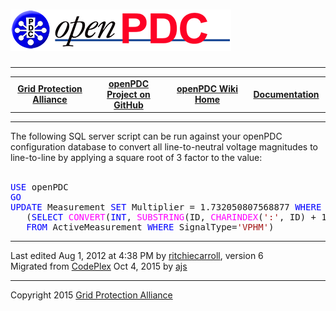<html lang="en" xmlns="http://www.w3.org/1999/xhtml">
<head>
<meta charset="utf-8" />
</head>
<body>
<!--HtmlToGmd.Body-->
<h1><a href="https://github.com/GridProtectionAlliance/openPDC/tree/master/Source/Documentation/wiki/openPDC_Home.md"><img src="https://github.com/GridProtectionAlliance/openPDC/blob/master/Source/Documentation/wiki/openPDC_Logo.png" alt="The Open Source Phasor Data Concentrator" /></a></h1>
<hr />
<div id="NavigationMenu">
<table style="width: 100%; border-collapse: collapse; border: 0px solid gray;">
<tr>
<td style="width: 25%; text-align:center;"><b><a href="http://www.gridprotectionalliance.org">Grid Protection Alliance</a></b></td>
<td style="width: 25%; text-align:center;"><b><a href="https://github.com/GridProtectionAlliance/openPDC">openPDC Project on GitHub</a></b></td>
<td style="width: 25%; text-align:center;"><b><a href="https://github.com/GridProtectionAlliance/openPDC/tree/master/Source/Documentation/wiki/openPDC_Home.md">openPDC Wiki Home</a></b></td>
<td style="width: 25%; text-align:center;"><b><a href="https://github.com/GridProtectionAlliance/openPDC/tree/master/Source/Documentation/wiki/openPDC_Documentation_Home.md">Documentation</a></b></td>
</tr>
</table>
</div>
<hr />
<!--/HtmlToGmd.Body-->
<div class="WikiContent">
<div class="wikidoc">
<p>The following SQL server script can be run against your openPDC configuration database to convert all line-to-neutral voltage magnitudes to line-to-line by applying a square root of 3 factor to the value:<br>
<br>
</p>
<pre><span style="color:blue">USE</span> openPDC
<span style="color:blue">GO</span>
<span style="color:blue">UPDATE</span> Measurement <span style="color:blue">SET</span> Multiplier = 1.732050807568877 <span style="color:blue">WHERE</span> Measurement.PointID <span style="color:blue">IN</span>
&nbsp;&nbsp;&nbsp;(<span style="color:blue">SELECT</span> <span style="color:magenta">CONVERT</span>(<span style="color:blue">INT</span>, <span style="color:magenta">SUBSTRING</span>(ID, <span style="color:magenta">CHARINDEX</span>(<span style="color:#a31515">':'</span>, ID) &#43; 1, 10)) <span style="color:blue">AS</span> PointID
&nbsp;&nbsp;&nbsp;<span style="color:blue">FROM</span> ActiveMeasurement <span style="color:blue">WHERE</span> SignalType=<span style="color:#a31515">'VPHM'</span>)
</pre>
</div>
</div>
<div id="footer">
<hr />
Last edited <span class="smartDate" title="8/1/2012 4:38:32 PM" LocalTimeTicks="1343864312">Aug 1, 2012 at 4:38 PM</span> by <a id="wikiEditByLink" href="https://github.com/GridProtectionAlliance/openPDC/tree/master/Source/Documentation/wiki/Contributors/ritchiecarroll.md">ritchiecarroll</a>, version 6<br />
Migrated from <a href="http://openpdc.codeplex.com/wikipage?title=Bulk%20apply%20line-to-line%20Sqrt%283%29%20adjustment%20to%20all%20voltage%20magnitudes">CodePlex</a> Oct 4, 2015 by <a href="https://github.com/GridProtectionAlliance/openPDC/tree/master/Source/Documentation/wiki/Contributors/ajstadlin.md">ajs</a>
</div>
<!--HtmlToGmd.Foot-->
<div id="copyright">
<hr />
Copyright 2015 <a href="http://www.gridprotectionoalliance.org">Grid Protection Alliance</a>
</div>
<!--/HtmlToGmd.Foot-->
</body>
</html>
